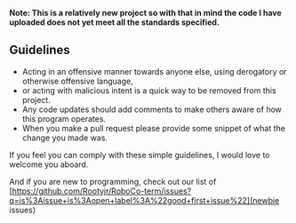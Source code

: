 **Note: This is a relatively new project so with that in mind the code I have uploaded does not yet meet all the standards specified.**

**Guidelines**
---
- Acting in an offensive manner towards anyone else, using derogatory or otherwise offensive language,
- or acting with malicious intent is a quick way to be removed from this project.
- Any code updates should add comments to make others aware of how this program operates.
- When you make a pull request please provide some snippet of what the change you made was.

If you feel you can comply with these simple guidelines, I would love to welcome you aboard.

And if you are new to programming, check out our list of [https://github.com/Rootyjr/RoboCo-term/issues?q=is%3Aissue+is%3Aopen+label%3A%22good+first+issue%22](newbie issues)
